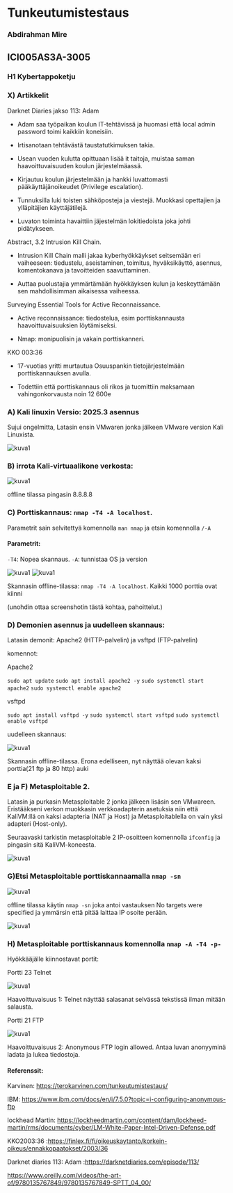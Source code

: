 # Tunkeutumistestaus

### Abdirahman Mire
## ICI005AS3A-3005

### H1 Kybertappoketju

### X) Artikkelit

Darknet Diaries jakso 113: Adam

- Adam saa työpaikan koulun IT-tehtävissä ja huomasi että local admin password toimi kaikkiin koneisiin.

- Irtisanotaan tehtävästä taustatutkimuksen takia.

- Usean vuoden kulutta opittuaan lisää it taitoja, muistaa saman haavoittuvaisuuden koulun järjestelmäassä.

- Kirjautuu koulun järjestelmään ja hankki luvattomasti pääkäyttäjänoikeudet (Privilege escalation).
   
- Tunnuksilla luki toisten sähköposteja ja viestejä. Muokkasi opettajien ja ylläpitäjien käyttäjätilejä.

- Luvaton toiminta havaittiin jäjestelmän lokitiedoista joka johti pidätykseen.

  

Abstract, 3.2 Intrusion Kill Chain.

- Intrusion Kill Chain malli jakaa kyberhyökkäykset seitsemään eri vaiheeseen: tiedustelu, aseistaminen, toimitus, hyväksikäyttö, asennus, komentokanava ja tavoitteiden saavuttaminen.

- Auttaa puolustajia ymmärtämään hyökkäyksen kulun ja keskeyttämään sen mahdollisimman aikaisessa vaiheessa.

Surveying Essential Tools for Active Reconnaissance. 

- Active reconnaissance: tiedostelua, esim porttiskannausta haavoittuvaisuuksien löytämiseksi.

- Nmap: monipuolisin ja vakain porttiskanneri.



KKO 003:36

- 17-vuotias yritti murtautua Osuuspankin tietojärjestelmään porttiskannauksen avulla.

- Todettiin että porttiskannaus oli rikos ja tuomittiin maksamaan vahingonkorvausta noin 12 600e 



### A) Kali linuxin Versio: 2025.3 asennus

Sujui ongelmitta, Latasin ensin VMwaren jonka jälkeen VMware version Kali Linuxista.

![kuva1](/H1/kuvat/kuva1.png)

### B) irrota Kali-virtuaalikone verkosta:

![kuva1](/H1/kuvat/kuva2.png)

offline tilassa pingasin 8.8.8.8
### C) Porttiskannaus: `nmap -T4 -A localhost`. 

Parametrit sain selvitettyä komennolla `man nmap` ja etsin komennolla `/-A` 
#### Parametrit:
`-T4`: Nopea skannaus. `-A`: tunnistaa OS ja version

![kuva1](/H1/kuvat/kuva4.png)
![kuva1](/H1/kuvat/kuva3.png)

Skannasin offline-tilassa:  `nmap -T4 -A localhost`. Kaikki 1000 porttia ovat kiinni

(unohdin ottaa screenshotin tästä kohtaa, pahoittelut.)

### D) Demonien asennus ja uudelleen skannaus: 
Latasin demonit: Apache2 (HTTP-palvelin) ja vsftpd (FTP-palvelin) 

komennot:

Apache2 

`sudo apt update`
`sudo apt install apache2 -y`
`sudo systemctl start apache2`
`sudo systemctl enable apache2` 

vsftpd 

`sudo apt install vsftpd -y`
`sudo systemctl start vsftpd`
`sudo systemctl enable vsftpd`

uudelleen skannaus:

![kuva1](/H1/kuvat/kuva5.png)

Skannasin offline-tilassa. Erona edelliseen, nyt näyttää olevan kaksi porttia(21 ftp ja 80 http) auki 

### E ja F) Metasploitable 2.

Latasin ja purkasin Metasploitable 2 jonka jälkeen lisäsin sen VMwareen. Eristääkseni verkon muokkasin verkkoadapterin asetuksia niin että KaliVM:llä on kaksi adapteria (NAT ja Host) ja Metasploitablella on vain yksi adapteri (Host-only). 

Seuraavaski tarkistin metasploitable 2 IP-osoitteen komennolla `ifconfig`  ja pingasin sitä KaliVM-koneesta.

![kuva1](/H1/kuvat/kuva6.png)

### G)Etsi Metasploitable porttiskannaamalla `nmap -sn`

![kuva1](/H1/kuvat/kuva7.png)

offline tilassa käytin `nmap -sn` joka antoi vastauksen No targets were specified ja ymmärsin että pitää laittaa IP osoite perään. 

![kuva1](/H1/kuvat/Kuva8.png)

### H) Metasploitable porttiskannaus komennolla `nmap -A -T4 -p-` 

Hyökkääjälle kiinnostavat portit:

Portti 23 Telnet

![kuva1](/H1/kuvat/kuva9.png)

Haavoittuvaisuus 1: Telnet näyttää salasanat selvässä tekstissä ilman mitään salausta.

Portti 21 FTP

![kuva1](/H1/kuvat/kuva10.png)

Haavoittuvaisuus 2: Anonymous FTP login allowed. Antaa luvan anonyyminä ladata ja lukea tiedostoja.


#### Referenssit: 

Karvinen: https://terokarvinen.com/tunkeutumistestaus/

IBM: https://www.ibm.com/docs/en/i/7.5.0?topic=i-configuring-anonymous-ftp

lockhead Martin: https://lockheedmartin.com/content/dam/lockheed-martin/rms/documents/cyber/LM-White-Paper-Intel-Driven-Defense.pdf

KKO2003:36 :https://finlex.fi/fi/oikeuskaytanto/korkein-oikeus/ennakkopaatokset/2003/36

Darknet diaries 113: Adam  :https://darknetdiaries.com/episode/113/

https://www.oreilly.com/videos/the-art-of/9780135767849/9780135767849-SPTT_04_00/

